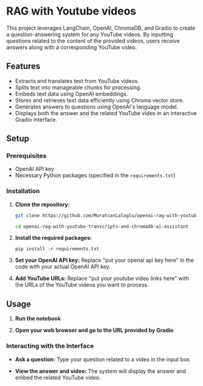 # RAG with Youtube videos

This project leverages LangChain, OpenAI, ChromaDB, and Gradio to create a question-answering system for any YouTube videos. By inputting questions related to the content of the provided videos, users receive answers along with a corresponding YouTube video.

## Features

- Extracts and translates text from YouTube videos.
- Splits text into manageable chunks for processing.
- Embeds text data using OpenAI embeddings.
- Stores and retrieves text data efficiently using Chroma vector store.
- Generates answers to questions using OpenAI's language model.
- Displays both the answer and the related YouTube video in an interactive Gradio interface.

## Setup

### Prerequisites

- OpenAI API key
- Necessary Python packages (specified in the `requirements.txt`)

### Installation

1. **Clone the repository:**
   ```bash
   git clone https://github.com/MuratcanLaloglu/openai-rag-with-youtube-transcripts-and-chromadb-ai-assistant.git
   
   cd openai-rag-with-youtube-transcripts-and-chromadb-ai-assistant
2. **Install the required packages:**

    ```
    pip install -r requirements.txt
    ```
3. **Set your OpenAI API key:**
Replace "put your openai api key here" in the code with your actual OpenAI API key.

4. **Add YouTube URLs:**
Replace "put your youtube video links here" with the URLs of the YouTube videos you want to process.


## Usage

1. **Run the notebook**

2. **Open your web browser and go to the URL provided by Gradio**

### Interacting with the Interface

- **Ask a question:** Type your question related to a video in the input box.

- **View the answer and video:** The system will display the answer and embed the related YouTube video.








